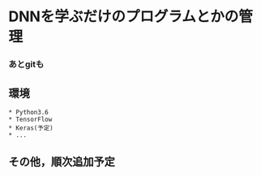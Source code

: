 # DNNを学ぶだけのプログラムとかの管理
### あとgitも

## 環境
```
* Python3.6
* TensorFlow
* Keras(予定)
* ...
```
## その他，順次追加予定

